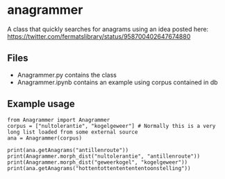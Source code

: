 # anagrammer
A class that quickly searches for anagrams using an idea posted here: https://twitter.com/fermatslibrary/status/958700402647674880

## Files
* Anagrammer.py contains the class
* Anagrammer.ipynb contains an example using corpus contained in db

## Example usage
```
from Anagrammer import Anagrammer
corpus = ["nultolerantie", "kogelgeweer"] # Normally this is a very long list loaded from some external source
ana = Anagrammer(corpus) 

print(ana.getAnagrams("antillenroute"))
print(Anagrammer.morph_dist("nultolerantie", "antillenroute"))
print(Anagrammer.morph_dist("geweerkogel", "kogelgeweer"))
print(ana.getAnagrams("hottentottententententoonstelling"))
```
